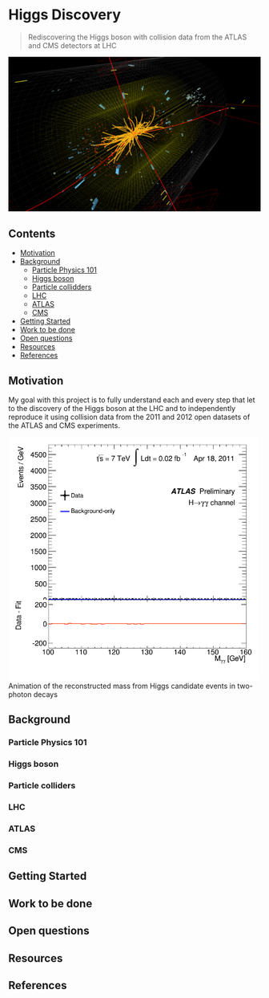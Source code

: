 # Higgs Discovery

> Rediscovering the Higgs boson with collision data from the ATLAS and CMS detectors at LHC

<img src="assets/header.png" width="600">



## Contents

<!--ts-->
   * [Motivation](#motivation)
   * [Background](#background)
      * [Particle Physics 101](#particle-physics-101)
      * [Higgs boson](#higgs-boson)
      * [Particle collidders](particle-colliders)
      * [LHC](#lhc)
      * [ATLAS](#atlas)
      * [CMS](#cms)
   * [Getting Started](#getting-started)
   * [Work to be done](#work-to-be-done)
   * [Open questions](#open-questions)
   * [Resources](#resources)
   * [References](#references)

<!--te-->

## Motivation
My goal with this project is to fully understand each and every step that let to the discovery of the Higgs boson at the LHC and to independently reproduce it using collision data from the 2011 and 2012 open datasets of the ATLAS and CMS experiments.

<img src="assets/HiggsGammaGamma.gif" width="500">
Animation of the reconstructed mass from Higgs candidate events in two-photon decays

## Background
### Particle Physics 101
### Higgs boson
### Particle colliders
### LHC
### ATLAS
### CMS
## Getting Started
## Work to be done
## Open questions
## Resources
## References
